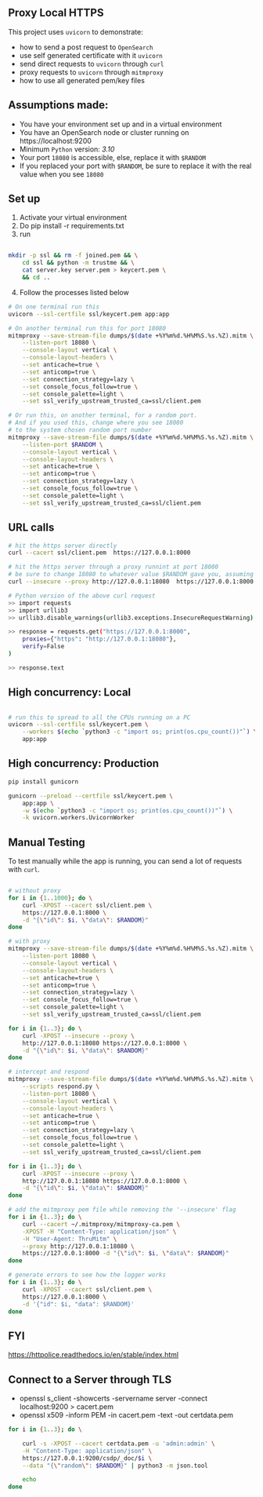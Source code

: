 ## Proxy Local HTTPS
This project uses `uvicorn` to demonstrate:
- how to send a post request to `OpenSearch`
- use self generated certificate with it `uvicorn`
- send direct requests to `uvicorn` through `curl`
- proxy requests to `uvicorn` through `mitmproxy`
- how to use all generated pem/key files

## Assumptions made:
- You have your environment set up and in a virtual environment
- You have an OpenSearch node or cluster running on https://localhost:9200
- Minimum `Python` version: *3.10*
- Your port `18080` is accessible, else, replace it with `$RANDOM`
- If you replaced your port with `$RANDOM`, be sure to replace it with the real value when you see `18080`

## Set up
1. Activate your virtual environment
2. Do pip install -r requirements.txt
3. run 
```bash

mkdir -p ssl && rm -f joined.pem && \
    cd ssl && python -m trustme && \
    cat server.key server.pem > keycert.pem \
    && cd ..
```
4. Follow the processes listed below

```bash
# On one terminal run this
uvicorn --ssl-certfile ssl/keycert.pem app:app

# On another terminal run this for port 18080
mitmproxy --save-stream-file dumps/$(date +%Y%m%d.%H%M%S.%s.%Z).mitm \
    --listen-port 18080 \
    --console-layout vertical \
    --console-layout-headers \
    --set anticache=true \
    --set anticomp=true \
    --set connection_strategy=lazy \
    --set console_focus_follow=true \
    --set console_palette=light \
    --set ssl_verify_upstream_trusted_ca=ssl/client.pem

# Or run this, on another terminal, for a random port. 
# And if you used this, change where you see 18080 
# to the system chosen random port number
mitmproxy --save-stream-file dumps/$(date +%Y%m%d.%H%M%S.%s.%Z).mitm \
    --listen-port $RANDOM \
    --console-layout vertical \
    --console-layout-headers \
    --set anticache=true \
    --set anticomp=true \
    --set connection_strategy=lazy \
    --set console_focus_follow=true \
    --set console_palette=light \
    --set ssl_verify_upstream_trusted_ca=ssl/client.pem
```

## URL calls
```bash
# hit the https server directly
curl --cacert ssl/client.pem  https://127.0.0.1:8000

# hit the https server through a proxy runnint at port 18080
# be sure to change 18080 to whatever value $RANDOM gave you, assuming you used that option!
curl --insecure --proxy http://127.0.0.1:18080  https://127.0.0.1:8000

# Python version of the above curl request
>> import requests
>> import urllib3
>> urllib3.disable_warnings(urllib3.exceptions.InsecureRequestWarning)

>> response = requests.get("https://127.0.0.1:8000",
    proxies={"https": "http://127.0.0.1:18080"},
    verify=False
)

>> response.text
```

## High concurrency: Local
```bash

# run this to spread to all the CPUs running on a PC
uvicorn --ssl-certfile ssl/keycert.pem \
    --workers $(echo `python3 -c "import os; print(os.cpu_count())"`) \
    app:app
```

## High concurrency: Production
```bash
pip install gunicorn

gunicorn --preload --certfile ssl/keycert.pem \
    app:app \
    -w $(echo `python3 -c "import os; print(os.cpu_count())"`) \
    -k uvicorn.workers.UvicornWorker
```

## Manual Testing
To test manually while the app is running, you can send a lot of requests with `curl`.

```bash

# without proxy
for i in {1..1000}; do \
    curl -XPOST --cacert ssl/client.pem \
    https://127.0.0.1:8000 \
    -d "{\"id\": $i, \"data\": $RANDOM}"
done

# with proxy
mitmproxy --save-stream-file dumps/$(date +%Y%m%d.%H%M%S.%s.%Z).mitm \
    --listen-port 18080 \
    --console-layout vertical \
    --console-layout-headers \
    --set anticache=true \
    --set anticomp=true \
    --set connection_strategy=lazy \
    --set console_focus_follow=true \
    --set console_palette=light \
    --set ssl_verify_upstream_trusted_ca=ssl/client.pem

for i in {1..3}; do \
    curl -XPOST --insecure --proxy \
    http://127.0.0.1:18080 https://127.0.0.1:8000 \
    -d "{\"id\": $i, \"data\": $RANDOM}"
done

# intercept and respond
mitmproxy --save-stream-file dumps/$(date +%Y%m%d.%H%M%S.%s.%Z).mitm \
    --scripts respond.py \
    --listen-port 18080 \
    --console-layout vertical \
    --console-layout-headers \
    --set anticache=true \
    --set anticomp=true \
    --set connection_strategy=lazy \
    --set console_focus_follow=true \
    --set console_palette=light \
    --set ssl_verify_upstream_trusted_ca=ssl/client.pem

for i in {1..3}; do \
    curl -XPOST --insecure --proxy \
    http://127.0.0.1:18080 https://127.0.0.1:8000 \
    -d "{\"id\": $i, \"data\": $RANDOM}"
done

# add the mitmproxy pem file while removing the '--insecure' flag
for i in {1..3}; do \
    curl --cacert ~/.mitmproxy/mitmproxy-ca.pem \
    -XPOST -H "Content-Type: application/json" \
    -H "User-Agent: ThruMitm" \
    --proxy http://127.0.0.1:18080 \
    https://127.0.0.1:8000 -d "{\"id\": $i, \"data\": $RANDOM}"
done

# generate errors to see how the logger works
for i in {1..3}; do \
    curl -XPOST --cacert ssl/client.pem \
    https://127.0.0.1:8000 \
    -d '{"id": $i, "data": $RANDOM}'
done
```

## FYI
https://httpolice.readthedocs.io/en/stable/index.html

## Connect to a Server through TLS
- openssl s_client -showcerts -servername server -connect localhost:9200 > cacert.pem
- openssl x509 -inform PEM -in cacert.pem -text -out certdata.pem

```bash
for i in {1..3}; do \

    curl -s -XPOST --cacert certdata.pem -u 'admin:admin' \
    -H "Content-Type: application/json" \
    https://127.0.0.1:9200/csdp/_doc/$i \
    --data "{\"random\": $RANDOM}" | python3 -m json.tool

    echo
done
```